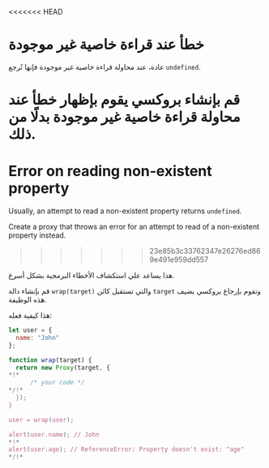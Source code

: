 <<<<<<< HEAD
# خطأ عند قراءة خاصية غير موجودة

عادة، عند محاولة قراءة خاصية غير موجودة فإنها تُرجع `undefined`.

قم بإنشاء بروكسي يقوم بإظهار خطأ عند محاولة قراءة خاصية غير موجودة بدلًا من ذلك.
=======
# Error on reading non-existent property

Usually, an attempt to read a non-existent property returns `undefined`.

Create a proxy that throws an error for an attempt to read of a non-existent property instead.
>>>>>>> 23e85b3c33762347e26276ed869e491e959dd557

هذا يساعد علي استكشاف الأخطاء البرمجية بشكل أسرع.

قم بإنشاء دالة `wrap(target)` والتي تستقبل كائن `target` وتقوم بإرجاع بروكسي يضيف هذه الوظيفة.

هذا كيفية فعله:

```js
let user = {
  name: "John"
};

function wrap(target) {
  return new Proxy(target, {
*!*
      /* your code */
*/!*
  });
}

user = wrap(user);

alert(user.name); // John
*!*
alert(user.age); // ReferenceError: Property doesn't exist: "age"
*/!*
```
